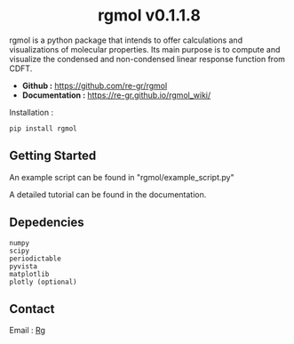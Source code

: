 <h1 align="center">
rgmol v0.1.1.8
</h1>

rgmol is a python package that intends to offer calculations and visualizations of molecular properties.
Its main purpose is to compute and visualize the condensed and non-condensed linear response function from CDFT.

- **Github :** https://github.com/re-gr/rgmol
- **Documentation :** https://re-gr.github.io/rgmol_wiki/

Installation :

	pip install rgmol

## Getting Started

An example script can be found in "rgmol/example_script.py"

A detailed tutorial can be found in the documentation.

## Depedencies

	numpy
	scipy
   	periodictable
	pyvista
	matplotlib
	plotly (optional)
	

## Contact

Email : [Rg](mailto:remi.grincourt@ens-lyon.fr)


